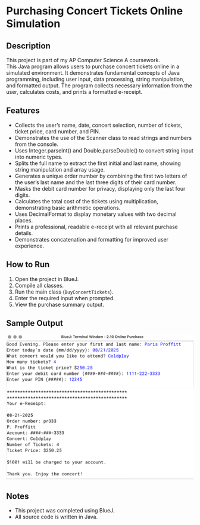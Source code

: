 # Purchasing Concert Tickets Online Simulation

## Description
This project is part of my AP Computer Science A coursework.  
This Java program allows users to purchase concert tickets online in a simulated environment. It demonstrates fundamental concepts of Java programming, including user input, data processing, string manipulation, and formatted output. The program collects necessary information from the user, calculates costs, and prints a formatted e-receipt.

## Features
- Collects the user’s name, date, concert selection, number of tickets, ticket price, card number, and PIN.
- Demonstrates the use of the Scanner class to read strings and numbers from the console.
- Uses Integer.parseInt() and Double.parseDouble() to convert string input into numeric types.
- Splits the full name to extract the first initial and last name, showing string manipulation and array usage.
- Generates a unique order number by combining the first two letters of the user’s last name and the last three digits of their card number.
- Masks the debit card number for privacy, displaying only the last four digits.
- Calculates the total cost of the tickets using multiplication, demonstrating basic arithmetic operations.
- Uses DecimalFormat to display monetary values with two decimal places.
- Prints a professional, readable e-receipt with all relevant purchase details.
- Demonstrates concatenation and formatting for improved user experience.

## How to Run
1. Open the project in BlueJ.
2. Compile all classes.
3. Run the main class (`BuyConcertTickets`).
4. Enter the required input when prompted.
5. View the purchase summary output.

## Sample Output
![ConcertTickets Screenshot 1](ConcertTicketsSS1.png)
![ConcertTickets Screenshot 2](ConcertTicketsSS2.png)

## Notes
- This project was completed using BlueJ.
- All source code is written in Java.

